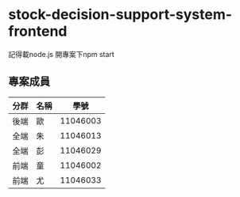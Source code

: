 # stock-decision-support-system-frontend
記得載node.js
開專案下npm start

## 專案成員
| 分群 | 名稱 | 學號 |
| -------- | -------- | -------- |
| 後端     | 歐     | 11046003     |
| 全端     | 朱     | 11046013     |
| 全端     | 彭     | 11046029     |
| 前端     | 童     | 11046002     |
| 前端     | 尤     | 11046033     |
 